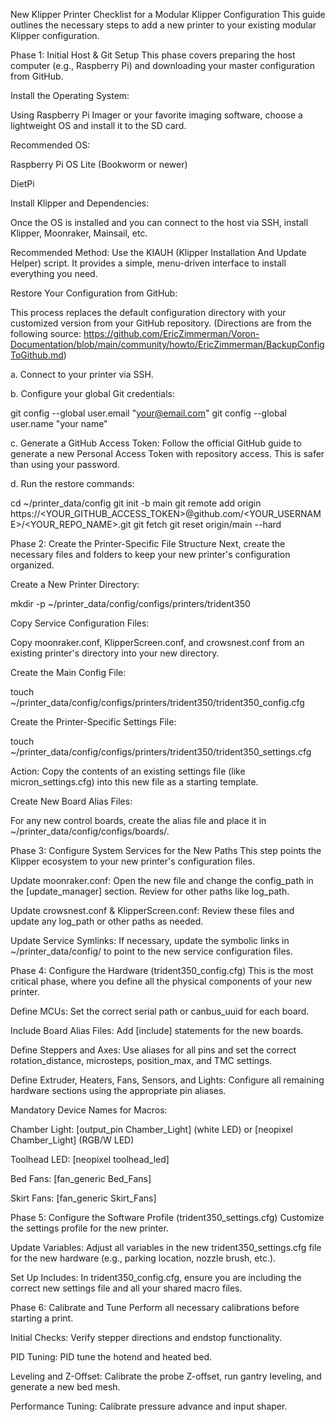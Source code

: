 New Klipper Printer Checklist for a Modular Klipper Configuration
This guide outlines the necessary steps to add a new printer to your existing modular Klipper configuration.

Phase 1: Initial Host & Git Setup
This phase covers preparing the host computer (e.g., Raspberry Pi) and downloading your master configuration from GitHub.

Install the Operating System:

Using Raspberry Pi Imager or your favorite imaging software, choose a lightweight OS and install it to the SD card.

Recommended OS:

Raspberry Pi OS Lite (Bookworm or newer)

DietPi

Install Klipper and Dependencies:

Once the OS is installed and you can connect to the host via SSH, install Klipper, Moonraker, Mainsail, etc.

Recommended Method: Use the KIAUH (Klipper Installation And Update Helper) script. It provides a simple, menu-driven interface to install everything you need.

Restore Your Configuration from GitHub:

This process replaces the default configuration directory with your customized version from your GitHub repository. (Directions are from the following source: https://github.com/EricZimmerman/Voron-Documentation/blob/main/community/howto/EricZimmerman/BackupConfigToGithub.md)

a. Connect to your printer via SSH.

b. Configure your global Git credentials:

git config --global user.email "your@email.com"
git config --global user.name "your name"

c. Generate a GitHub Access Token: Follow the official GitHub guide to generate a new Personal Access Token with repository access. This is safer than using your password.

d. Run the restore commands:

cd ~/printer_data/config
git init -b main
git remote add origin https://<YOUR_GITHUB_ACCESS_TOKEN>@github.com/<YOUR_USERNAME>/<YOUR_REPO_NAME>.git
git fetch
git reset origin/main --hard

Phase 2: Create the Printer-Specific File Structure
Next, create the necessary files and folders to keep your new printer's configuration organized.

Create a New Printer Directory:

mkdir -p ~/printer_data/config/configs/printers/trident350

Copy Service Configuration Files:

Copy moonraker.conf, KlipperScreen.conf, and crowsnest.conf from an existing printer's directory into your new directory.

Create the Main Config File:

touch ~/printer_data/config/configs/printers/trident350/trident350_config.cfg

Create the Printer-Specific Settings File:

touch ~/printer_data/config/configs/printers/trident350/trident350_settings.cfg

Action: Copy the contents of an existing settings file (like micron_settings.cfg) into this new file as a starting template.

Create New Board Alias Files:

For any new control boards, create the alias file and place it in ~/printer_data/config/configs/boards/.

Phase 3: Configure System Services for the New Paths
This step points the Klipper ecosystem to your new printer's configuration files.

Update moonraker.conf: Open the new file and change the config_path in the [update_manager] section. Review for other paths like log_path.

Update crowsnest.conf & KlipperScreen.conf: Review these files and update any log_path or other paths as needed.

Update Service Symlinks: If necessary, update the symbolic links in ~/printer_data/config/ to point to the new service configuration files.

Phase 4: Configure the Hardware (trident350_config.cfg)
This is the most critical phase, where you define all the physical components of your new printer.

Define MCUs: Set the correct serial path or canbus_uuid for each board.

Include Board Alias Files: Add [include] statements for the new boards.

Define Steppers and Axes: Use aliases for all pins and set the correct rotation_distance, microsteps, position_max, and TMC settings.

Define Extruder, Heaters, Fans, Sensors, and Lights: Configure all remaining hardware sections using the appropriate pin aliases.

Mandatory Device Names for Macros:

Chamber Light: [output_pin Chamber_Light] (white LED) or [neopixel Chamber_Light] (RGB/W LED)

Toolhead LED: [neopixel toolhead_led]

Bed Fans: [fan_generic Bed_Fans]

Skirt Fans: [fan_generic Skirt_Fans]

Phase 5: Configure the Software Profile (trident350_settings.cfg)
Customize the settings profile for the new printer.

Update Variables: Adjust all variables in the new trident350_settings.cfg file for the new hardware (e.g., parking location, nozzle brush, etc.).

Set Up Includes: In trident350_config.cfg, ensure you are including the correct new settings file and all your shared macro files.

Phase 6: Calibrate and Tune
Perform all necessary calibrations before starting a print.

Initial Checks: Verify stepper directions and endstop functionality.

PID Tuning: PID tune the hotend and heated bed.

Leveling and Z-Offset: Calibrate the probe Z-offset, run gantry leveling, and generate a new bed mesh.

Performance Tuning: Calibrate pressure advance and input shaper.
